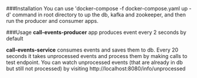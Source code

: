 ###Installation
You can use 'docker-compose -f docker-compose.yaml up -d' command in root directory to up the db, kafka and zookeeper, and then run the producer and consumer apps.

###Usage
**call-events-producer** app produces event every 2 seconds by default

**call-events-service** consumes events and saves them to db.
    Every 20 seconds it takes unprocessed events and process them by making calls to test endpoint.
    You can watch unprocessed events (that are already in db but still not processed) by visiting http://localhost:8080/info/unprocessed
    
    